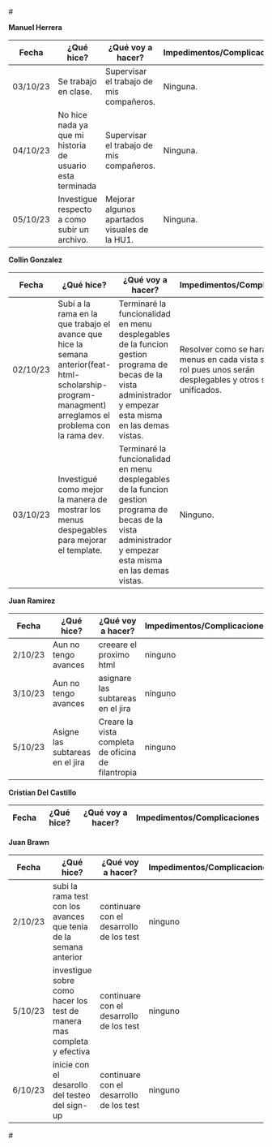 #<div style="text-align: justify">

**Manuel Herrera**

| Fecha            | ¿Qué hice?          | ¿Qué voy a hacer?     | Impedimentos/Complicaciones                            |
|------------------|----------------------|-----------------------|------------------------|
|    03/10/23      |  Se trabajo en clase.  |    Supervisar el trabajo de mis compañeros.    |    Ninguna.    |
|    04/10/23      |  No hice nada ya que mi historia de usuario esta terminada  |    Supervisar el trabajo de mis compañeros.    |    Ninguna.    |
|    05/10/23      | Investigue respecto a como subir un archivo.  |    Mejorar algunos apartados visuales de la HU1.    |    Ninguna.    |



**Collin Gonzalez**

| Fecha            | ¿Qué hice? | ¿Qué voy a hacer? | Impedimentos/Complicaciones |
|------------------|------------|--------------------|-----------------------------|
|    02/10/23      |  Subí a la rama en la que trabajo el avance que hice la semana anterior(feat-html-scholarship-program-managment) arreglamos el problema con la rama dev.  |    Terminaré la funcionalidad en menu desplegables de la funcion gestion programa de becas de la vista administrador y empezar esta misma en las demas vistas.    |    Resolver como se harán los menus en cada vista segun el rol pues unos serán desplegables y otros serán unificados.    |
|    03/10/23      |  Investigué como mejor la manera de mostrar los menus despegables para mejorar el template.  |    Terminaré la funcionalidad en menu desplegables de la funcion gestion programa de becas de la vista administrador y empezar esta misma en las demas vistas.    |    Ninguno.    |

**Juan Ramirez**


| Fecha            | ¿Qué hice? | ¿Qué voy a hacer? | Impedimentos/Complicaciones |
|------------------|------------|--------------------|-----------------------------|
|2/10/23|Aun no tengo avances| creeare el proximo html| ninguno|
|3/10/23|Aun no tengo avances| asignare las subtareas en el jira| ninguno|
|5/10/23|Asigne las subtareas en el jira | Creare la vista completa de oficina de filantropia| ninguno|




**Cristian Del Castillo**

| Fecha            | ¿Qué hice? | ¿Qué voy a hacer? | Impedimentos/Complicaciones |
|------------------|------------|--------------------|-----------------------------|

**Juan Brawn**

| Fecha            | ¿Qué hice? | ¿Qué voy a hacer? | Impedimentos/Complicaciones |
|------------------|------------|--------------------|-----------------------------|
|2/10/23|subi la rama test con los avances que tenia de la semana anterior|continuare con el desarrollo de los test|ninguno|
|5/10/23|investigue sobre como hacer los test de manera mas completa y efectiva|continuare con el desarrollo de los test|ninguno|
|6/10/23|inicie con el desarollo del testeo del sign-up|continuare con el desarrollo de los test|ninguno|

#<div/>

